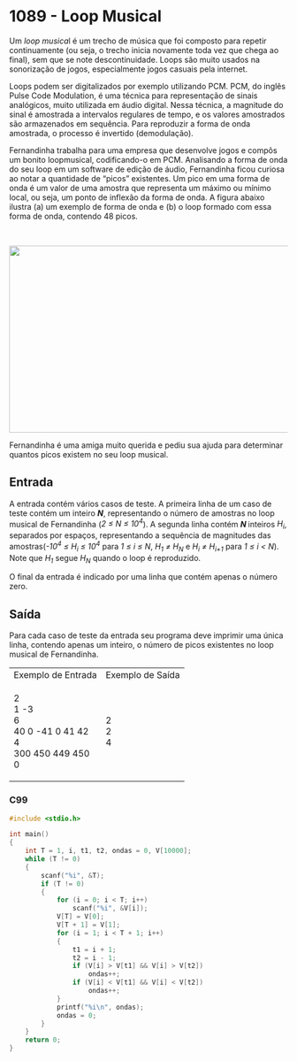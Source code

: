 <html>
  <body style="padding: 10px 0px">
    <div class="header">
      <h1>1089 - Loop Musical</h1>
      <div class="problem">
        <div class="description">
          <p>
            Um <em>loop musica</em>l é um trecho de música que foi composto para
            repetir continuamente (ou seja, o trecho inicia novamente toda vez
            que chega ao final), sem que se note descontinuidade. Loops são
            muito usados na sonorização de jogos, especialmente jogos casuais
            pela internet.
          </p>
          <p>
            Loops podem ser digitalizados por exemplo utilizando PCM. PCM, do
            inglês Pulse Code Modulation, é uma técnica para representação de
            sinais analógicos, muito utilizada em áudio digital. Nessa técnica,
            a magnitude do sinal é amostrada a intervalos regulares de tempo, e
            os valores amostrados são armazenados em sequência. Para reproduzir
            a forma de onda amostrada, o processo é invertido (demodulação).
          </p>
          <p>
            Fernandinha trabalha para uma empresa que desenvolve jogos e compôs
            um bonito loopmusical, codificando-o em PCM. Analisando a forma de
            onda do seu loop em um software de edição de áudio, Fernandinha
            ficou curiosa ao notar a quantidade de “picos” existentes. Um pico
            em uma forma de onda é um valor de uma amostra que representa um
            máximo ou mínimo local, ou seja, um ponto de inflexão da forma de
            onda. A figura abaixo ilustra (a) um exemplo de forma de onda e (b)
            o loop formado com essa forma de onda, contendo 48 picos.
          </p>
          <br />
          <p class="center">
            <img
              alt=""
              src="https://resources.beecrowd.com.br/gallery/images/problems/UOJ_1089_pt.png"
              style="width: 533px; height: 338px"
            />
          </p>
          <p>
            Fernandinha é uma amiga muito querida e pediu sua ajuda para
            determinar quantos picos existem no seu loop musical.
          </p>
        </div>
        <h2>Entrada</h2>
        <div class="input">
          <p>
            A entrada contém vários casos de teste. A primeira linha de um caso
            de teste contém um inteiro <em><strong>N</strong></em
            >, representando o número de amostras no loop musical de Fernandinha
            (<i>2 ≤ N ≤ 10<sup>4</sup></i
            >). A segunda linha contém <em><strong>N </strong></em>inteiros<i>
              H<sub>i</sub></i
            >, separados por espaços, representando a sequência de magnitudes
            das amostras(<i>-10<sup>4</sup> ≤ H<sub>i</sub> ≤ 10<sup>4</sup></i>
            para <i>1 ≤ i ≤ N</i>, <i>H<sub>1</sub> ≠ H<sub>N</sub></i> e
            <i>H<sub>i</sub> ≠ H<sub>i+1</sub></i> para <i>1 ≤ i &lt; N</i>).
            Note que <i>H<sub>1</sub></i> segue <i>H<sub>N</sub></i> quando o
            loop é reproduzido.
          </p>
          <p>
            O final da entrada é indicado por uma linha que contém apenas o
            número zero.
          </p>
        </div>
        <h2>Saída</h2>
        <div class="output">
          <p>
            Para cada caso de teste da entrada seu programa deve imprimir uma
            única linha, contendo apenas um inteiro, o número de picos
            existentes no loop musical de Fernandinha.
          </p>
        </div>
        <div class="both"></div>
        <table>
          <tbody>
            <tr>
              <td>Exemplo de Entrada</td>
              <td>Exemplo de Saída</td>
            </tr>
            <tr>
              <td class="division">
                <p>
                  2<br />
                  1 -3<br />
                  6<br />
                  40 0 -41 0 41 42<br />
                  4<br />
                  300 450 449 450<br />
                  0
                </p>
              </td>
              <td>
                <p>
                  2<br />
                  2<br />
                  4
                </p>
              </td>
            </tr>
          </tbody>
        </table>
      </div>
    </div>
  </body>
</html>

### C99

```c
#include <stdio.h>

int main()
{
    int T = 1, i, t1, t2, ondas = 0, V[10000];
    while (T != 0)
    {
        scanf("%i", &T);
        if (T != 0)
        {
            for (i = 0; i < T; i++)
                scanf("%i", &V[i]);
            V[T] = V[0];
            V[T + 1] = V[1];
            for (i = 1; i < T + 1; i++)
            {
                t1 = i + 1;
                t2 = i - 1;
                if (V[i] > V[t1] && V[i] > V[t2])
                    ondas++;
                if (V[i] < V[t1] && V[i] < V[t2])
                    ondas++;
            }
            printf("%i\n", ondas);
            ondas = 0;
        }
    }
    return 0;
}
```
